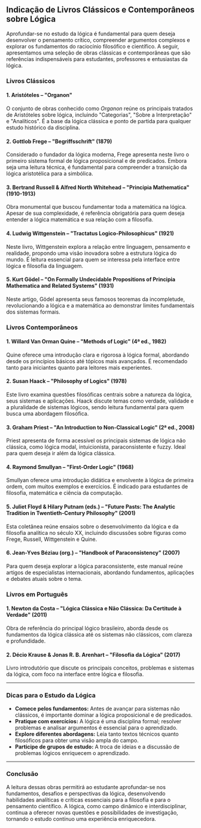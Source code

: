
## Indicação de Livros Clássicos e Contemporâneos sobre Lógica

Aprofundar-se no estudo da lógica é fundamental para quem deseja desenvolver o pensamento crítico, compreender argumentos complexos e explorar os fundamentos do raciocínio filosófico e científico. A seguir, apresentamos uma seleção de obras clássicas e contemporâneas que são referências indispensáveis para estudantes, professores e entusiastas da lógica.

### Livros Clássicos

#### 1. **Aristóteles – "Organon"**
O conjunto de obras conhecido como *Organon* reúne os principais tratados de Aristóteles sobre lógica, incluindo "Categorias", "Sobre a Interpretação" e "Analíticos". É a base da lógica clássica e ponto de partida para qualquer estudo histórico da disciplina.

#### 2. **Gottlob Frege – "Begriffsschrift" (1879)**
Considerado o fundador da lógica moderna, Frege apresenta neste livro o primeiro sistema formal de lógica proposicional e de predicados. Embora seja uma leitura técnica, é fundamental para compreender a transição da lógica aristotélica para a simbólica.

#### 3. **Bertrand Russell & Alfred North Whitehead – "Principia Mathematica" (1910-1913)**
Obra monumental que buscou fundamentar toda a matemática na lógica. Apesar de sua complexidade, é referência obrigatória para quem deseja entender a lógica matemática e sua relação com a filosofia.

#### 4. **Ludwig Wittgenstein – "Tractatus Logico-Philosophicus" (1921)**
Neste livro, Wittgenstein explora a relação entre linguagem, pensamento e realidade, propondo uma visão inovadora sobre a estrutura lógica do mundo. É leitura essencial para quem se interessa pela interface entre lógica e filosofia da linguagem.

#### 5. **Kurt Gödel – "On Formally Undecidable Propositions of Principia Mathematica and Related Systems" (1931)**
Neste artigo, Gödel apresenta seus famosos teoremas da incompletude, revolucionando a lógica e a matemática ao demonstrar limites fundamentais dos sistemas formais.

### Livros Contemporâneos

#### 1. **Willard Van Orman Quine – "Methods of Logic" (4ª ed., 1982)**
Quine oferece uma introdução clara e rigorosa à lógica formal, abordando desde os princípios básicos até tópicos mais avançados. É recomendado tanto para iniciantes quanto para leitores mais experientes.

#### 2. **Susan Haack – "Philosophy of Logics" (1978)**
Este livro examina questões filosóficas centrais sobre a natureza da lógica, seus sistemas e aplicações. Haack discute temas como verdade, validade e a pluralidade de sistemas lógicos, sendo leitura fundamental para quem busca uma abordagem filosófica.

#### 3. **Graham Priest – "An Introduction to Non-Classical Logic" (2ª ed., 2008)**
Priest apresenta de forma acessível os principais sistemas de lógica não clássica, como lógica modal, intuicionista, paraconsistente e fuzzy. Ideal para quem deseja ir além da lógica clássica.

#### 4. **Raymond Smullyan – "First-Order Logic" (1968)**
Smullyan oferece uma introdução didática e envolvente à lógica de primeira ordem, com muitos exemplos e exercícios. É indicado para estudantes de filosofia, matemática e ciência da computação.

#### 5. **Juliet Floyd & Hilary Putnam (eds.) – "Future Pasts: The Analytic Tradition in Twentieth-Century Philosophy" (2001)**
Esta coletânea reúne ensaios sobre o desenvolvimento da lógica e da filosofia analítica no século XX, incluindo discussões sobre figuras como Frege, Russell, Wittgenstein e Quine.

#### 6. **Jean-Yves Béziau (org.) – "Handbook of Paraconsistency" (2007)**
Para quem deseja explorar a lógica paraconsistente, este manual reúne artigos de especialistas internacionais, abordando fundamentos, aplicações e debates atuais sobre o tema.

### Livros em Português

#### 1. **Newton da Costa – "Lógica Clássica e Não Clássica: Da Certitude à Verdade" (2011)**
Obra de referência do principal lógico brasileiro, aborda desde os fundamentos da lógica clássica até os sistemas não clássicos, com clareza e profundidade.

#### 2. **Décio Krause & Jonas R. B. Arenhart – "Filosofia da Lógica" (2017)**
Livro introdutório que discute os principais conceitos, problemas e sistemas da lógica, com foco na interface entre lógica e filosofia.

---

### Dicas para o Estudo da Lógica

- **Comece pelos fundamentos:** Antes de avançar para sistemas não clássicos, é importante dominar a lógica proposicional e de predicados.
- **Pratique com exercícios:** A lógica é uma disciplina formal; resolver problemas e analisar argumentos é essencial para o aprendizado.
- **Explore diferentes abordagens:** Leia tanto textos técnicos quanto filosóficos para obter uma visão ampla do campo.
- **Participe de grupos de estudo:** A troca de ideias e a discussão de problemas lógicos enriquecem o aprendizado.

---

### Conclusão

A leitura dessas obras permitirá ao estudante aprofundar-se nos fundamentos, desafios e perspectivas da lógica, desenvolvendo habilidades analíticas e críticas essenciais para a filosofia e para o pensamento científico. A lógica, como campo dinâmico e interdisciplinar, continua a oferecer novas questões e possibilidades de investigação, tornando o estudo contínuo uma experiência enriquecedora.

```
